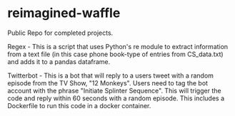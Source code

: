# reimagined-waffle
Public Repo for completed projects.

Regex - This is a script that uses Python's re module to extract information from a text file (in this case phone book-type of entries from CS_data.txt) and adds it to a pandas dataframe. 

Twitterbot - This is a bot that will reply to a users tweet with a random episode from the TV Show, "12 Monkeys". Users need to tag the bot account with the phrase "Initiate Splinter Sequence". This will trigger the code and reply within 60 seconds with a random episode. This includes a Dockerfile to run this code in a docker container. 
